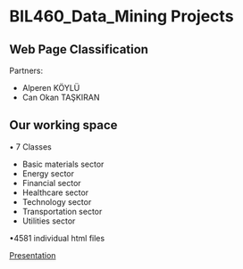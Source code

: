 # BIL460_Data_Mining Projects
## Web Page Classification

Partners:
* Alperen KÖYLÜ
* Can Okan TAŞKIRAN



## Our working space
• 7 Classes  
  * Basic materials sector
  * Energy sector
  * Financial sector
  * Healthcare sector
  * Technology sector
  * Transportation sector
  * Utilities sector

•4581 individual html files

[Presentation](https://github.com/CantOkan/BIL460_Data_Mining/blob/master/presentation.pdf)
